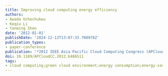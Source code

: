 ```yaml
---
title: Improving cloud computing energy efficiency
authors:
- Awada Uchechukwu
- Keqiu Li
- Yanming Shen
date: '2012-01-01'
publishDate: '2024-12-12T13:07:33.700978Z'
publication_types:
- paper-conference
publication: '*2012 IEEE Asia Pacific Cloud Computing Congress (APCloudCC)*'
doi: 10.1109/APCloudCC.2012.6486511
tags:
- cloud computing;green cloud environment;energy consumption;energy-saving
---
```

